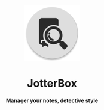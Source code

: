 <p align="center"><img src="app/src/main/res/mipmap-xxxhdpi/ic_launcher_round.png" width="150"></p> 
<h1 align="center"><b>JotterBox</b></h1>
<h4 align="center">Manager your notes, detective style</h4>